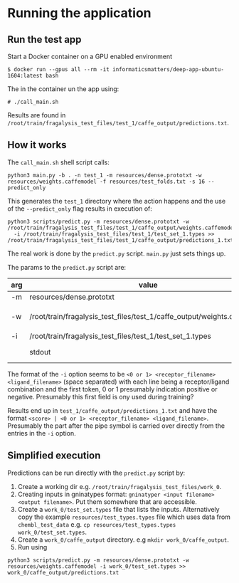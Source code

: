 # Running the application

## Run the test app

Start a Docker container on a GPU enabled environment
```
$ docker run --gpus all --rm -it informaticsmatters/deep-app-ubuntu-1604:latest bash
```

The in the container un the app using:
```
# ./call_main.sh
```

Results are found in `/root/train/fragalysis_test_files/test_1/caffe_output/predictions.txt`.

## How it works

The `call_main.sh` shell script calls:

```
python3 main.py -b . -n test_1 -m resources/dense.prototxt -w resources/weights.caffemodel -f resources/test_folds.txt -s 16 --predict_only
```

This generates the `test_1` directory where the action happens and the use of the `--predict_only` flag results in execution of:
```
python3 scripts/predict.py -m resources/dense.prototxt -w /root/train/fragalysis_test_files/test_1/caffe_output/weights.caffemodel\
  -i /root/train/fragalysis_test_files/test_1/test_set_1.types >> /root/train/fragalysis_test_files/test_1/caffe_output/predictions_1.txt
``` 

The real work is done by the `predict.py` script. `main.py` just sets things up.

The params to the `predict.py` script are:

| arg | value | purpose |
|-----|-------|---------|
| -m  | resources/dense.prototxt | Protocol definition file? Text format. Constant between runs |
| -w  | /root/train/fragalysis_test_files/test_1/caffe_output/weights.caffemodel | Model weights. Generated by `main.py` prior to execution of `predict.py`. Seems to be copied from `./resources/weights.caffemodel` |
| -i  | /root/train/fragalysis_test_files/test_1/test_set_1.types | The inputs to predict. One per line in ginatypes format. |
|     | stdout | Redirected to /root/train/fragalysis_test_files/test_1/caffe_output/predictions_1.txt |

The format of the `-i` option seems to be `<0 or 1> <receptor_filename> <ligand_filename>` (space separated) with each line
being a receptor/ligand combination and the first token, 0 or 1 presumably indication positive or negative. Presumably this 
first field is ony used during training?

Results end up in `test_1/caffe_output/predictions_1.txt` and have the format `<score> | <0 or 1> <receptor_filename> <ligand_filename>`.
Presumably the part after the pipe symbol is carried over directly from the entries in the `-i` option.

## Simplified execution

Predictions can be run directly with the `predict.py` script by:

1. Create a working dir e.g. `/root/train/fragalysis_test_files/work_0`.
2. Creating inputs in gninatypes format: `gninatyper <input filename> <output filename>`. Put them somewhere that are
accessible.
3. Create a `work_0/test_set.types` file that lists the inputs. Alternatively copy the example
`resources/test_types.types` file which uses data from `chembl_test_data` 
e.g. `cp resources/test_types.types work_0/test_set.types`.
4. Create a `work_0/caffe_output` directory. e.g `mkdir work_0/caffe_output`.
5. Run using 
```
python3 scripts/predict.py -m resources/dense.prototxt -w resources/weights.caffemodel -i work_0/test_set.types >> work_0/caffe_output/predictions.txt
```